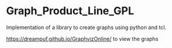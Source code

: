 # Graph_Product_Line_GPL
Implementation of a library to create graphs using python and tcl.

https://dreampuf.github.io/GraphvizOnline/ to view the graphs
